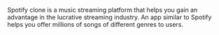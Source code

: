 Spotify clone is a music streaming platform that helps you gain an advantage in the lucrative streaming industry. An app similar to Spotify helps you offer millions of songs of different genres to users.
